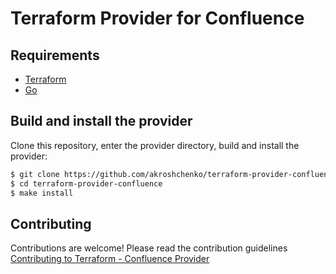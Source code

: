 # Terraform Provider for Confluence

## Requirements

-	[Terraform](https://www.terraform.io/downloads.html)
-	[Go](https://golang.org/doc/install)

## Build and install the provider

Clone this repository, enter the provider directory, build and install the provider:

```sh
$ git clone https://github.com/akroshchenko/terraform-provider-confluence.git
$ cd terraform-provider-confluence
$ make install
```

## Contributing

Contributions are welcome! Please read the contribution guidelines [Contributing to Terraform - Confluence Provider](.github/CONTRIBUTING.md)
